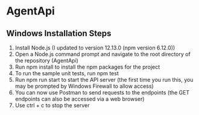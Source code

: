 # AgentApi
## Windows Installation Steps

1.	Install Node.js (I updated to version 12.13.0 (npm version 6.12.0))
2.	Open a Node.js command prompt and navigate to the root directory of the repository (AgentApi)
3.	Run npm install to install the npm packages for the project
4.	To run the sample unit tests, run npm test
5.	Run npm run start to start the API server (the first time you run this, you may be prompted by Windows Firewall to allow access)
6.	You can now use Postman to send requests to the endpoints (the GET endpoints can also be accessed via a web browser)
7.	Use ctrl + c to stop the server